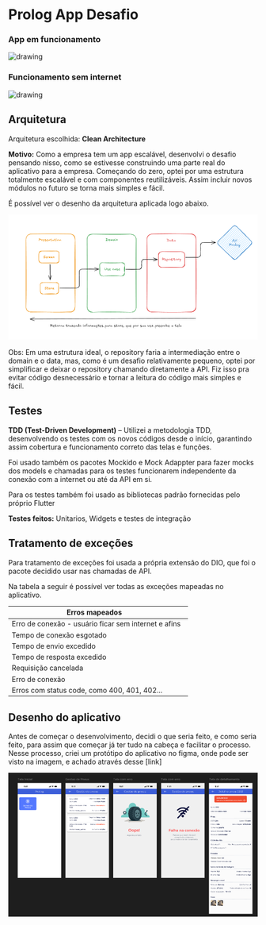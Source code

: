 # Prolog App Desafio

### App em funcionamento

<img src="assets/imgs/readme/aplicativo_em_funcionamento.gif" alt="drawing" width="200"/>

### Funcionamento sem internet
<img src="assets/imgs/readme/sem_conexao_internet.gif" alt="drawing" width="200"/>


## Arquitetura
Arquitetura escolhida: **Clean Architecture** 

**Motivo:** Como a empresa tem um app escalável, desenvolvi o desafio pensando nisso, como se estivesse construindo uma parte real do aplicativo para a empresa. Começando do zero, optei por uma estrutura totalmente escalável e com componentes reutilizáveis. Assim incluir novos módulos no futuro se torna mais simples e fácil. 

É possível ver o desenho da arquitetura aplicada logo abaixo.

![Imagem arquitetura](assets/imgs/readme/arquitetura.png)


Obs: Em uma estrutura ideal, o repository faria a intermediação entre o domain e o data, mas, como é um desafio relativamente pequeno, optei por simplificar e deixar o repository chamando diretamente a API. Fiz isso pra evitar código desnecessário e tornar a leitura do código mais simples e fácil.

## Testes
**TDD (Test-Driven Development)** – Utilizei a metodologia TDD, desenvolvendo os testes com os novos códigos desde o início, garantindo assim cobertura e funcionamento correto das telas e funções.

Foi usado também os pacotes Mockido e Mock Adappter para fazer mocks dos models e chamadas para os testes funcionarem independente da conexão com a internet ou até da API em si.

Para os testes também foi usado as bibliotecas padrão fornecidas pelo próprio Flutter

**Testes feitos:** Unitarios, Widgets e testes de integração

## Tratamento de exceções
Para tratamento de exceções foi usada a própria extensão do DIO, que foi o pacote decidido usar nas chamadas de API. 

Na tabela a seguir é possível ver todas as exceções mapeadas no aplicativo.

| Erros mapeados    | 
| -------- | 
| Erro de conexão - usuário ficar sem internet e afins  | 
| Tempo de conexão esgotado | 
| Tempo de envio excedido    | 
| Tempo de resposta excedido    | 
| Requisição cancelada    | 
| Erro de conexão    | 
| Erros com status code, como 400, 401, 402...    | 


## Desenho do aplicativo
Antes de começar o desenvolvimento, decidi o que seria feito, e como seria feito, para assim que começar já ter tudo na cabeça e facilitar o processo. Nesse processo, criei um protótipo do aplicativo no figma, onde pode ser visto na imagem, e achado através desse [link]

![Imagem figma aplicativo](assets/imgs/readme/aplicativo.png)
